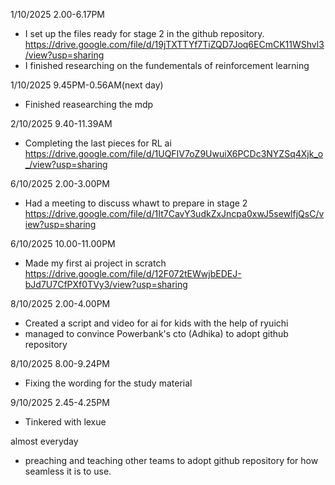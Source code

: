 1/10/2025 2.00-6.17PM
- I set up the files ready for stage 2 in the github repository.
https://drive.google.com/file/d/19jTXTTYf7TiZQD7Joq6ECmCK11WShvl3/view?usp=sharing
- I finished researching on the fundementals of reinforcement learning

1/10/2025 9.45PM-0.56AM(next day)
- Finished reasearching the mdp

2/10/2025 9.40-11.39AM
- Completing the last pieces for RL ai
https://drive.google.com/file/d/1UQFIV7oZ9UwuiX6PCDc3NYZSq4Xjk_o_/view?usp=sharing

6/10/2025 2.00-3.00PM
- Had a meeting to discuss whawt to prepare in stage 2
https://drive.google.com/file/d/1It7CavY3udkZxJncpa0xwJ5sewlfjQsC/view?usp=sharing

6/10/2025 10.00-11.00PM
- Made my first ai project in scratch
https://drive.google.com/file/d/12F072tEWwjbEDEJ-bJd7U7CfPXf0TVy3/view?usp=sharing

8/10/2025 2.00-4.00PM
- Created a script and video for ai for kids with the help of ryuichi
- managed to convince Powerbank's cto (Adhika) to adopt github repository 

8/10/2025 8.00-9.24PM
- Fixing the wording for the study material

9/10/2025 2.45-4.25PM
- Tinkered with lexue 

almost everyday
- preaching and teaching other teams to adopt github repository for how seamless it is to use.